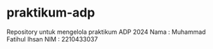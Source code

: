 # praktikum-adp
Repository untuk mengelola praktikum ADP 2024
Nama : Muhammad Fatihul Ihsan
NIM  : 2210433037
